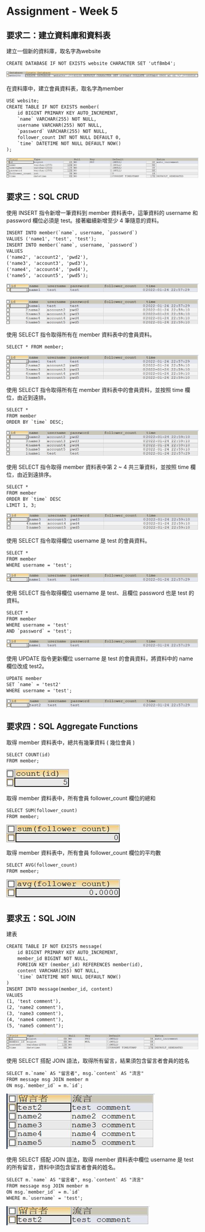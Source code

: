 # Assignment - Week 5

## 要求二：建立資料庫和資料表

建立一個新的資料庫，取名字為website

```mysql
CREATE DATABASE IF NOT EXISTS website CHARACTER SET 'utf8mb4';
```

![2-1.JPG](./Figs/2-1.JPG)

在資料庫中，建立會員資料表，取名字為member

```mysql
USE website;
CREATE TABLE IF NOT EXISTS member(
    id BIGINT PRIMARY KEY AUTO_INCREMENT,
    `name` VARCHAR(255) NOT NULL,
    username VARCHAR(255) NOT NULL,
    `password` VARCHAR(255) NOT NULL,
    follower_count INT NOT NULL DEFAULT 0,
    `time` DATETIME NOT NULL DEFAULT NOW()
);
```

![2-2.JPG](./Figs/2-2.JPG)



## 要求三：SQL CRUD

使用 INSERT 指令新增一筆資料到 member 資料表中，這筆資料的 username 和password 欄位必須是 test。接著繼續新增至少 4 筆隨意的資料。

```mysql
INSERT INTO member(`name`, username, `password`)
VALUES ('name1', 'test', 'test');
INSERT INTO member(`name`, username, `password`)
VALUES 
('name2', 'account2', 'pwd2'),
('name3', 'account3', 'pwd3'),
('name4', 'account4', 'pwd4'),
('name5', 'account5', 'pwd5');
```

![3-1.JPG](./Figs/3-1.JPG)

![3-2.JPG](./Figs/3-2.JPG)

使用 SELECT 指令取得所有在 member 資料表中的會員資料。

```mysql
SELECT * FROM member;
```

![3-2.JPG](./Figs/3-2.JPG)

使用 SELECT 指令取得所有在 member 資料表中的會員資料，並按照 time 欄位，由近到遠排。

```mysql
SELECT *
FROM member
ORDER BY `time` DESC;
```

![3-3.JPG](./Figs/3-3.JPG)

使用 SELECT 指令取得 member 資料表中第 2 ~ 4 共三筆資料，並按照 time 欄位，由近到遠排序。

```mysql
SELECT *
FROM member
ORDER BY `time` DESC
LIMIT 1, 3;
```

![3-4.JPG](./Figs/3-4.JPG)

使用 SELECT 指令取得欄位 username 是 test 的會員資料。

```mysql
SELECT *
FROM member
WHERE username = 'test';
```

![3-5.JPG](./Figs/3-5.JPG)

使用 SELECT 指令取得欄位 username 是 test、且欄位 password 也是 test 的資料。

```mysql
SELECT *
FROM member
WHERE username = 'test'
AND `password` = 'test';
```

![3-5.JPG](./Figs/3-5.JPG)

使用 UPDATE 指令更新欄位 username 是 test 的會員資料，將資料中的 name 欄位改成 test2。

```mysql
UPDATE member
SET `name` = 'test2'
WHERE username = 'test';
```

![3-6.JPG](./Figs/3-6.JPG)

## 要求四：SQL Aggregate Functions

取得 member 資料表中，總共有幾筆資料 ( 幾位會員 )

```mysql
SELECT COUNT(id)
FROM member;
```

![4-1.JPG](./Figs/4-1.JPG)

取得 member 資料表中，所有會員 follower_count 欄位的總和

```mysql
SELECT SUM(follower_count)
FROM member;
```

![4-2.JPG](./Figs/4-2.JPG)

取得 member 資料表中，所有會員 follower_count 欄位的平均數

```mysql
SELECT AVG(follower_count)
FROM member;
```

![4-3.JPG](./Figs/4-3.JPG)

## 要求五：SQL JOIN

建表

```mysql
CREATE TABLE IF NOT EXISTS message(
    id BIGINT PRIMARY KEY AUTO_INCREMENT,
    member_id BIGINT NOT NULL,
    FOREIGN KEY (member_id) REFERENCES member(id),
    content VARCHAR(255) NOT NULL,
    `time` DATETIME NOT NULL DEFAULT NOW()
)
INSERT INTO message(member_id, content)
VALUES
(1, 'test comment'),
(2, 'name2 comment'),
(3, 'name3 comment'),
(4, 'name4 comment'),
(5, 'name5 comment');
```

![5-1.JPG](./Figs/5-1.JPG)

使用 SELECT 搭配 JOIN 語法，取得所有留言，結果須包含留言者會員的姓名

```mysql
SELECT m.`name` AS "留言者", msg.`content` AS "流言"
FROM message msg JOIN member m
ON msg.`member_id` = m.`id`;
```

![5-2.JPG](./Figs/5-2.JPG)

使用 SELECT 搭配 JOIN 語法，取得 member 資料表中欄位 username 是 test 的所有留言，資料中須包含留言者會員的姓名。

```mysql
SELECT m.`name` AS "留言者", msg.`content` AS "流言"
FROM message msg JOIN member m
ON msg.`member_id` = m.`id`
WHERE m.`username` = 'test';
```

![5-3.JPG](./Figs/5-3.JPG)